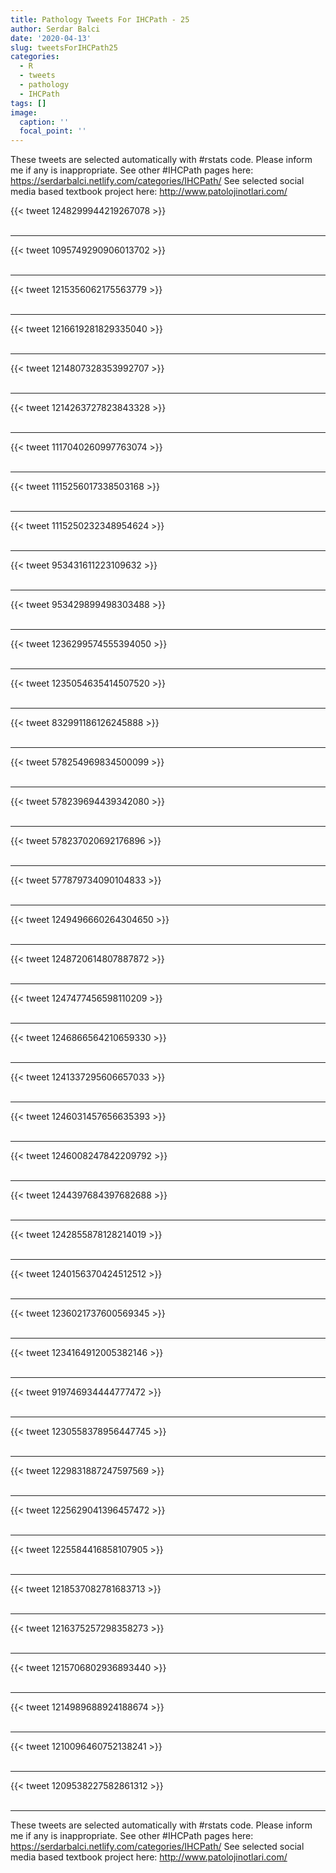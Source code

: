 ```yaml
---
title: Pathology Tweets For IHCPath - 25
author: Serdar Balci
date: '2020-04-13'
slug: tweetsForIHCPath25
categories:
  - R
  - tweets
  - pathology
  - IHCPath
tags: []
image:
  caption: ''
  focal_point: ''
---
```



These tweets are selected automatically with #rstats code. Please inform me if any is inappropriate.
See other #IHCPath pages here: https://serdarbalci.netlify.com/categories/IHCPath/ 
See selected social media based textbook project here: http://www.patolojinotlari.com/

{{< tweet 1248299944219267078 >}}
<br>
<br>
<hr>
{{< tweet 1095749290906013702 >}}
<br>
<br>
<hr>
{{< tweet 1215356062175563779 >}}
<br>
<br>
<hr>
{{< tweet 1216619281829335040 >}}
<br>
<br>
<hr>
{{< tweet 1214807328353992707 >}}
<br>
<br>
<hr>
{{< tweet 1214263727823843328 >}}
<br>
<br>
<hr>
{{< tweet 1117040260997763074 >}}
<br>
<br>
<hr>
{{< tweet 1115256017338503168 >}}
<br>
<br>
<hr>
{{< tweet 1115250232348954624 >}}
<br>
<br>
<hr>
{{< tweet 953431611223109632 >}}
<br>
<br>
<hr>
{{< tweet 953429899498303488 >}}
<br>
<br>
<hr>
{{< tweet 1236299574555394050 >}}
<br>
<br>
<hr>
{{< tweet 1235054635414507520 >}}
<br>
<br>
<hr>
{{< tweet 832991186126245888 >}}
<br>
<br>
<hr>
{{< tweet 578254969834500099 >}}
<br>
<br>
<hr>
{{< tweet 578239694439342080 >}}
<br>
<br>
<hr>
{{< tweet 578237020692176896 >}}
<br>
<br>
<hr>
{{< tweet 577879734090104833 >}}
<br>
<br>
<hr>
{{< tweet 1249496660264304650 >}}
<br>
<br>
<hr>
{{< tweet 1248720614807887872 >}}
<br>
<br>
<hr>
{{< tweet 1247477456598110209 >}}
<br>
<br>
<hr>
{{< tweet 1246866564210659330 >}}
<br>
<br>
<hr>
{{< tweet 1241337295606657033 >}}
<br>
<br>
<hr>
{{< tweet 1246031457656635393 >}}
<br>
<br>
<hr>
{{< tweet 1246008247842209792 >}}
<br>
<br>
<hr>
{{< tweet 1244397684397682688 >}}
<br>
<br>
<hr>
{{< tweet 1242855878128214019 >}}
<br>
<br>
<hr>
{{< tweet 1240156370424512512 >}}
<br>
<br>
<hr>
{{< tweet 1236021737600569345 >}}
<br>
<br>
<hr>
{{< tweet 1234164912005382146 >}}
<br>
<br>
<hr>
{{< tweet 919746934444777472 >}}
<br>
<br>
<hr>
{{< tweet 1230558378956447745 >}}
<br>
<br>
<hr>
{{< tweet 1229831887247597569 >}}
<br>
<br>
<hr>
{{< tweet 1225629041396457472 >}}
<br>
<br>
<hr>
{{< tweet 1225584416858107905 >}}
<br>
<br>
<hr>
{{< tweet 1218537082781683713 >}}
<br>
<br>
<hr>
{{< tweet 1216375257298358273 >}}
<br>
<br>
<hr>
{{< tweet 1215706802936893440 >}}
<br>
<br>
<hr>
{{< tweet 1214989688924188674 >}}
<br>
<br>
<hr>
{{< tweet 1210096460752138241 >}}
<br>
<br>
<hr>
{{< tweet 1209538227582861312 >}}
<br>
<br>
<hr>


These tweets are selected automatically with #rstats code. Please inform me if any is inappropriate.
See other #IHCPath pages here: https://serdarbalci.netlify.com/categories/IHCPath/ 
See selected social media based textbook project here: http://www.patolojinotlari.com/

